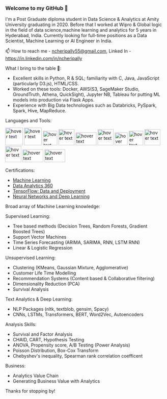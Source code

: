 ### Welcome to my GitHub 👋

I'm a Post Graduate diploma student in Data Science & Analytics at Amity University graduating in 2020. Before that I worked at Wipro & Global logic in the field of data science,machine learning and analytics for 5 years in Hyderabad, India. Currently looking for full-time positions as a Data Scientist, Machine Learning or AI Engineer in India.

📫 How to reach me - ncheripally55@gmail.com, Linked In - https://in.linkedin.com/in/ncheripally

What I bring to the table 🧠:

- Excellent skills in Python, R & SQL; familiarity with C, Java, JavaScript (particularly D3.js), HTML/CSS.
- Worked on these tools: Docker, AWS(S3, SageMaker Studio, GroundTruth, Athena, QuickSight), Jupyter NB, Tableau for putting ML models into production via Flask Apps.
- Experience with Big Data technologies such as Databricks, PySpark, Spark, Hive, MapReduce.

Languages and Tools:

<p align="left">
  <img src="https://www.docker.com/sites/default/files/d8/2019-07/Moby-logo.png" width="55" title="hover text">
  <img src="https://upload.wikimedia.org/wikipedia/commons/thumb/5/5c/AWS_Simple_Icons_AWS_Cloud.svg/1200px-AWS_Simple_Icons_AWS_Cloud.svg.png" width="55" title="hover text">
  <img src="https://cdn3.iconfinder.com/data/icons/logos-and-brands-adobe/512/267_Python-512.png" width="45" title="hover text"> 
  <img src="https://cdn.iconscout.com/icon/free/png-512/r-5-283170.png" width="50" title="hover text">
  <img src="https://pngimg.com/uploads/mysql/mysql_PNG1.png" width="65" height="40" title="hover text">
  <img src="https://colab.research.google.com/img/colab_favicon_256px.png" width="50" title="hover text">
  <img src="https://upload.wikimedia.org/wikipedia/commons/thumb/3/38/Jupyter_logo.svg/518px-Jupyter_logo.svg.png" width="40" title="hover text">
  <img src="https://i.pinimg.com/originals/87/bd/39/87bd39372d14ae2acda0121d9bc69d9c.png" width="45" title="hover text">
  <img src="https://cdn.filepicker.io/api/file/jZDILlufSOSDOkuJTZ7J" width="50" title="hover text">
  <img src="https://img.stackshare.io/service/8762/q8sc1KuZ_400x400.jpg" width="50" title="hover text">
  <img src="https://miro.medium.com/max/1200/1*tP-dw4Oj_42BYbkdtYbjMA.png" width="65" height="40" title="hover text">
  <img src="https://miro.medium.com/max/418/1*WssnLJ__IAUURwqms-I8LA.png" width="65" height="40" title="hover text">
</p>

Certifications:

- <a href="https://drive.google.com/file/d/16G9sH48EPM-osP5y4VC4H03fNmPfJ6B3/view">Machine Learning</a>
- <a href="https://drive.google.com/file/d/1iNFv6f3FN7oe6ANUncnNc8ZOg_b4ED2y/view">Data Analytics 360</a>
- <a href="https://drive.google.com/file/d/1gpd605TJYhqYU0xl6qsZVRGZOkugAYft/view">TensorFlow: Data and Deployment</a>
- <a href="https://drive.google.com/file/d/1X3yuZP-0pWB1Q8AMVjvppyD6wonyXWSv/view">Neural Networks and Deep Learning</a>

Broad array of Machine Learning knowledge:

Supervised Learning:

 - Tree based methods (Decision Trees, Random Forests, Gradient Boosted Trees)
 - Support Vector Machines
 - Time Series Forecasting (ARIMA, SARIMA, RNN, LSTM RNN)
 - Linear & Logistic Regression

Unsupervised Learning:

- Clustering (KMeans, Gaussian Mixture, Agglomerative)
- Customer Life Time Modelling
- Recommendation Systems (Content based & Collaborative filtering)
- Dimensionality Reduction (PCA)
- Survival Analysis

Text Analytics & Deep Learning:

- NLP Packages (nltk, textblob, gensim, Spacy)
- CNNs, LSTMs, Transformers, BERT, Word2Vec, Autoencoders

Analysis Skills: 

- Survival and Factor Analysis
- CHAID, CART, Hypothesis Testing
- ANOVA, Propensity score, A/B Testing (Power Analysis)
- Poisson Distribution, Box-Cox Transform
- Chebyshev's inequality, Spearman rank correlation coefficent

Business: 

- Analytics Value Chain 
- Generating Business Value with Analytics


Thanks for stopping by!

<!---
Nagesh-Cheripally/Nagesh-Cheripally is a ✨ special ✨ repository because its `README.md` (this file) appears on your GitHub profile.
You can click the Preview link to take a look at your changes.
--->


